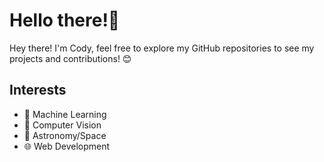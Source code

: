 # Hello there!👋
Hey there! I'm Cody, feel free to explore my GitHub repositories to see my projects and contributions! 😊

## Interests
- 🤖 Machine Learning
- 👀 Computer Vision
- 🚀 Astronomy/Space
- 🌐 Web Development
